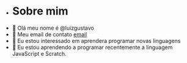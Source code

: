 - # Sobre mim 
- 👋 Olá meu nome é @luizgustavo
- 👀 Meu email de contato [email](luiz.oliveira.florencio@escola.pr.gov.br)
- 🌱 Eu estou interessado em aprendera programar novas linguagens
- 💞️ Eu estou aprendendo a programar recentemente a linguagem JavaScript e Scratch.
